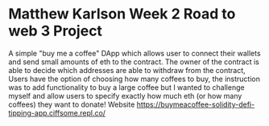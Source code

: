 # Matthew Karlson Week 2 Road to web 3  Project

A simple "buy me a coffee" DApp which allows user to connect their wallets and send small amounts of eth to the contract.
The owner of the contract is able to decide which addresses are able to withdraw from the contract,
Users have the option of choosing how many coffees to buy, the instruction was to add functionality to buy a large coffee but I wanted to challenge myself and allow users to specify exactly how much eth (or how many coffees) they want to donate!
Website https://buymeacoffee-solidity-defi-tipping-app.ciffsome.repl.co/
